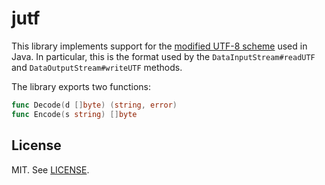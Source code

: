 # jutf
This library implements support for the [modified UTF-8 scheme][1] used in Java.
In particular, this is the format used by the `DataInputStream#readUTF` and
`DataOutputStream#writeUTF` methods.

The library exports two functions:
````go
func Decode(d []byte) (string, error)
func Encode(s string) []byte
````

## License
MIT. See [LICENSE][2].

[1]: https://docs.oracle.com/javase/7/docs/api/java/io/DataInput.html#modified-utf-8 
[2]: ./LICENSE
